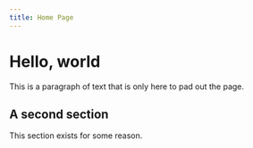 ```yaml
---
title: Home Page
---
```


# Hello, world

This is a paragraph of text that is only here to pad out the page.

## A second section

This section exists for some reason.
